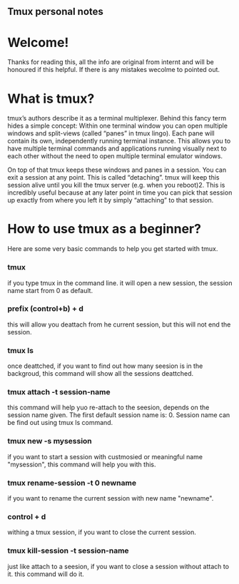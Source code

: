 Tmux personal notes
-----------------

# Welcome!
Thanks for reading this, all the info are original from internt and will be honoured if this helpful.
If there is any mistakes wecolme to pointed out.

# What is tmux?
tmux’s authors describe it as a terminal multiplexer. Behind this fancy term hides a simple concept: Within one terminal window you can open multiple windows and split-views (called “panes” in tmux lingo). Each pane will contain its own, independently running terminal instance. This allows you to have multiple terminal commands and applications running visually next to each other without the need to open multiple terminal emulator windows.

On top of that tmux keeps these windows and panes in a session. You can exit a session at any point. This is called “detaching”. tmux will keep this session alive until you kill the tmux server (e.g. when you reboot)2. This is incredibly useful because at any later point in time you can pick that session up exactly from where you left it by simply “attaching” to that session.

# How to use tmux as a beginner?

Here are some very basic commands to help you get started with tmux.

### tmux
if you type tmux in the command line. it will open a new session, the session name start from 0 as default.

### prefix (control+b) + d
this will allow you deattach from he current session, but this will not end the session.

### tmux ls
once deattched, if you want to find out how many seesion is in the backgroud, this command will show all the sessions deattched.

### tmux attach -t session-name
this command will help yuo re-attach to the seesion, depends on the session name given. The first default session name is: 0. Session name can be find out using tmux ls command.
    
### tmux new -s mysession
if you want to start a session with custmosied or meaningful name "mysession", this command will help you with this.

### tmux rename-session -t 0 newname
if you want to rename the current session with new name "newname".

### control + d
withing a tmux session, if you want to close the current session.

### tmux kill-session -t session-name
just like attach to a seesion, if you want to close a session without attach to it. this command will do it.

    
